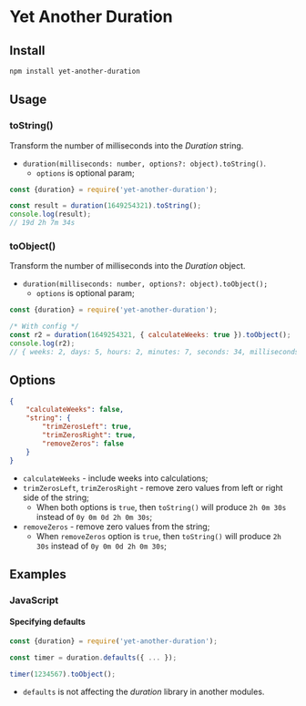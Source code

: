 # Yet Another Duration

## Install

```bash
npm install yet-another-duration
```

## Usage

### toString()

Transform the number of milliseconds into the _Duration_ string.

* `duration(milliseconds: number, options?: object).toString()`.
  * `options` is optional param;

```javascript
const {duration} = require('yet-another-duration');

const result = duration(1649254321).toString();
console.log(result);
// 19d 2h 7m 34s
```
  
### toObject()

Transform the number of milliseconds into the _Duration_ object.

* `duration(milliseconds: number, options?: object).toObject();`
  * `options` is optional param;
```javascript
const {duration} = require('yet-another-duration');

/* With config */
const r2 = duration(1649254321, { calculateWeeks: true }).toObject();
console.log(r2);
// { weeks: 2, days: 5, hours: 2, minutes: 7, seconds: 34, milliseconds: 321 }
```

## Options

```json
{
    "calculateWeeks": false,
    "string": {
        "trimZerosLeft": true,
        "trimZerosRight": true,
        "removeZeros": false
    }
}
```

* `calculateWeeks` - include weeks into calculations;
* `trimZerosLeft`, `trimZerosRight` - remove zero values from left or right side of the string;
  * When both options is `true`, then `toString()` will produce `2h 0m 30s` instead of `0y 0m 0d 2h 0m 30s`;
* `removeZeros` - remove zero values from the string;
  * When `removeZeros` option is `true`, then `toString()` will produce `2h 30s` instead of `0y 0m 0d 2h 0m 30s`;

## Examples

### JavaScript

#### Specifying defaults

```javascript
const {duration} = require('yet-another-duration');

const timer = duration.defaults({ ... });

timer(1234567).toObject();
```

* `defaults` is not affecting the _duration_ library in another modules.
